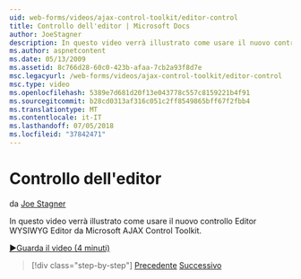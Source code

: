 ```yaml
---
uid: web-forms/videos/ajax-control-toolkit/editor-control
title: Controllo dell'editor | Microsoft Docs
author: JoeStagner
description: In questo video verrà illustrato come usare il nuovo controllo Editor WYSIWYG Editor da Microsoft AJAX Control Toolkit.
ms.author: aspnetcontent
ms.date: 05/13/2009
ms.assetid: 8c766d28-60c0-423b-afaa-7cb2a93f8d7e
msc.legacyurl: /web-forms/videos/ajax-control-toolkit/editor-control
msc.type: video
ms.openlocfilehash: 5389e7d681d20f13e043778c557c8159221b4f91
ms.sourcegitcommit: b28cd0313af316c051c2ff8549865bff67f2fbb4
ms.translationtype: MT
ms.contentlocale: it-IT
ms.lasthandoff: 07/05/2018
ms.locfileid: "37842471"
---
```

<a name="editor-control"></a>Controllo dell'editor
====================
da [Joe Stagner](https://github.com/JoeStagner)

In questo video verrà illustrato come usare il nuovo controllo Editor WYSIWYG Editor da Microsoft AJAX Control Toolkit.

[&#9654;Guarda il video (4 minuti)](https://channel9.msdn.com/Blogs/ASP-NET-Site-Videos/editor-control)

> [!div class="step-by-step"]
> [Precedente](combo-box.md)
> [Successivo](editor-control-custom.md)

